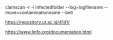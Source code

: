 clamscan -r -i infectedfolder --log=logfilename --move=contaminationname --bell

https://repository.ut.ac.id/4141/

https://www.linfo.org/documentation.html
